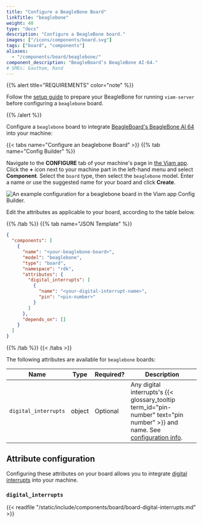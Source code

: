 ```yaml
---
title: "Configure a BeagleBone Board"
linkTitle: "beaglebone"
weight: 40
type: "docs"
description: "Configure a BeagleBone board."
images: ["/icons/components/board.svg"]
tags: ["board", "components"]
aliases:
  - "/components/board/beaglebone/"
component_description: "BeagleBoard’s BeagleBone AI-64."
# SMEs: Gautham, Rand
---
```


{{% alert title="REQUIREMENTS" color="note" %}}

Follow the [setup guide](/installation/prepare/beaglebone-setup/) to prepare your BeagleBone for running `viam-server` before configuring a `beaglebone` board.

{{% /alert %}}

Configure a `beaglebone` board to integrate [BeagleBoard's BeagleBone AI 64](https://www.beagleboard.org/boards/beaglebone-ai-64) into your machine:

{{< tabs name="Configure an beaglebone Board" >}}
{{% tab name="Config Builder" %}}

Navigate to the **CONFIGURE** tab of your machine's page in [the Viam app](https://app.viam.com).
Click the **+** icon next to your machine part in the left-hand menu and select **Component**.
Select the `board` type, then select the `beaglebone` model.
Enter a name or use the suggested name for your board and click **Create**.

![An example configuration for a beaglebone board in the Viam app Config Builder.](/components/board/beaglebone-ui-config.png)

Edit the attributes as applicable to your board, according to the table below.

{{% /tab %}}
{{% tab name="JSON Template" %}}

```json {class="line-numbers linkable-line-numbers"}
{
  "components": [
    {
      "name": "<your-beaglebone-board>",
      "model": "beaglebone",
      "type": "board",
      "namespace": "rdk",
      "attributes": {
        "digital_interrupts": [
          {
            "name": "<your-digital-interrupt-name>",
            "pin": "<pin-number>"
          }
        ]
      },
      "depends_on": []
    }
  ]
}
```

{{% /tab %}}
{{< /tabs >}}

The following attributes are available for `beaglebone` boards:

<!-- prettier-ignore -->
| Name | Type | Required? | Description |
| ---- | ---- | --------- | ----------- |
| `digital_interrupts` | object | Optional | Any digital interrupts's {{< glossary_tooltip term_id="pin-number" text="pin number" >}} and name. See [configuration info](#digital_interrupts). |

## Attribute configuration

Configuring these attributes on your board allows you to integrate [digital interrupts](#digital_interrupts) into your machine.

### `digital_interrupts`

{{< readfile "/static/include/components/board/board-digital-interrupts.md" >}}
